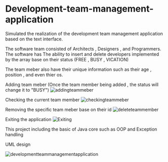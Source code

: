 # Development-team-management-application

Simulated the realization of the development team management application based on the text interface.

The software team consisted of Architects , Designers , and Programmers. The software has The ability to insert and delete developers implemented by the array base on their status
(FREE , BUSY , VICATION)

The team meber  also have their unique information such as their age , position , and even thier os.


Adding team meber (Once the team member being added , the status will change it to "BUSY")
![addingteammeber](https://user-images.githubusercontent.com/47329780/142668453-49fa4f0e-add8-4738-ac26-26987be9d0b0.gif)


Checking the current team member
![checkingteammeber](https://user-images.githubusercontent.com/47329780/142668469-93ab616a-929f-4503-9c1b-e098755c3bd7.gif)


Removing the specific team meber base on their id
![deleteteammember](https://user-images.githubusercontent.com/47329780/142668476-0847a9ed-89d4-461b-bb6c-43a410866211.gif)

Exiting the application
![Exiting](https://user-images.githubusercontent.com/47329780/142668529-93ad0c18-5f9f-4f44-949e-2c6b666f602b.gif)


This project including the basic of Java core such as OOP and Exception handling

UML design

![developmentteammanagementapplication](https://user-images.githubusercontent.com/47329780/142669061-b5c2adfa-809a-4c14-bc50-494b8e82899e.png)
